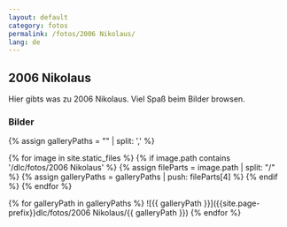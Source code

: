 ```yaml
---
layout: default
category: fotos
permalink: /fotos/2006 Nikolaus/
lang: de
---
```


## 2006 Nikolaus

Hier gibts was zu 2006 Nikolaus. Viel Spaß beim Bilder browsen.

### Bilder
{% assign galleryPaths = "" | split: ',' %}

{% for image in site.static_files %}
{% if image.path contains '/dlc/fotos/2006 Nikolaus' %}
        {% assign fileParts = image.path | split: "/" %}
        {% assign galleryPaths = galleryPaths | push: fileParts[4] %}
{% endif %}
{% endfor %}

{% for galleryPath in galleryPaths %}
![{{ galleryPath }}]({{site.page-prefix}}dlc/fotos/2006 Nikolaus/{{ galleryPath }})
{% endfor %}

